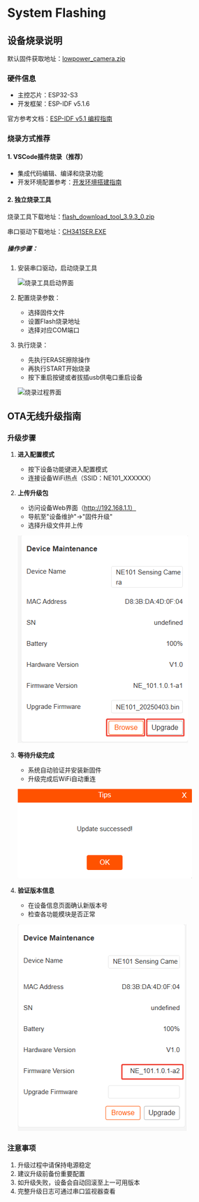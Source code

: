 # System Flashing

## 设备烧录说明

默认固件获取地址：[lowpower_camera.zip](https://github.com/camthink-ai/lowpower_camera/tree/main/bin)

### 硬件信息

- 主控芯片：ESP32-S3
- 开发框架：ESP-IDF v5.1.6

官方参考文档：[ESP-IDF v5.1 编程指南](https://docs.espressif.com/projects/esp-idf/en/release-v5.1/esp32s3/get-started/windows-setup.html)

### 烧录方式推荐

#### 1. VSCode插件烧录（推荐）

- 集成代码编辑、编译和烧录功能
- 开发环境配置参考：[开发环境搭建指南](./0-development-environment-setup.md)

#### 2. 独立烧录工具

烧录工具下载地址：[flash_download_tool_3.9.3_0.zip](https://github.com/camthink-ai/lowpower_camera/blob/main/tools/flash_download_tool_3.9.3_0.zip)

串口驱动下载地址：[CH341SER.EXE](https://github.com/camthink-ai/lowpower_camera/tree/main/tools/CH341SER.EXE)

##### 操作步骤：

1. 安装串口驱动，启动烧录工具
   
   ![烧录工具启动界面](/img/NE101_flash_tool.png)

2. 配置烧录参数：
   
   - 选择固件文件
   - 设置Flash烧录地址
   - 选择对应COM端口

3. 执行烧录：
   
   - 先执行ERASE擦除操作
   - 再执行START开始烧录
   - 按下重启按键或者拔插usb供电口重启设备
   
   ![烧录过程界面](/img/NE101_flash_tool1.png)

## OTA无线升级指南

### 升级步骤

1. **进入配置模式**
   
   - 按下设备功能键进入配置模式
   - 连接设备WiFi热点（SSID：NE101_XXXXXX）

2. **上传升级包**
   
   - 访问设备Web界面（http://192.168.1.1）
   - 导航至"设备维护"→"固件升级"
   - 选择升级文件并上传
   
   ![OTA升级界面](/img/NE101_ota.png)

3. **等待升级完成**
   
   - 系统自动验证并安装新固件
   - 升级完成后WiFi自动重连
   
   ![升级进度界面](/img/NE101_ota2.png)

4. **验证版本信息**
   
   - 在设备信息页面确认新版本号
   - 检查各功能模块是否正常
   
   ![版本信息界面](/img/NE101_ota3.png)

### 注意事项

1. 升级过程中请保持电源稳定
2. 建议升级前备份重要配置
3. 如升级失败，设备会自动回滚至上一可用版本
4. 完整升级日志可通过串口监视器查看
